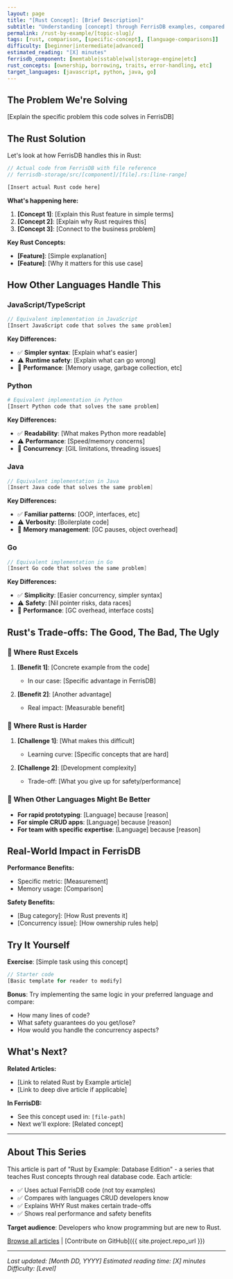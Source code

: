 ```yaml
---
layout: page
title: "[Rust Concept]: [Brief Description]"
subtitle: "Understanding [concept] through FerrisDB examples, compared with JavaScript, Python, Java, and Go"
permalink: /rust-by-example/[topic-slug]/
tags: [rust, comparison, [specific-concept], [language-comparisons]]
difficulty: [beginner|intermediate|advanced]
estimated_reading: "[X] minutes"
ferrisdb_component: [memtable|sstable|wal|storage-engine|etc]
rust_concepts: [ownership, borrowing, traits, error-handling, etc]
target_languages: [javascript, python, java, go]
---
```


<!--
ARTICLE TEMPLATE: Rust by Example - Database Edition

This template ensures consistency across all comparison articles.
Follow this structure for every article in the series.

TARGET AUDIENCE: CRUD developers who know programming but are new to Rust
GOAL: Help them understand Rust through real FerrisDB code examples
-->

## The Problem We're Solving

<!--
Explain WHAT we're trying to accomplish in FerrisDB with this code.
Use simple, concrete terms that any programmer would understand.
Focus on the business/technical requirement, not the implementation.

Example: "We need to store key-value pairs in memory and ensure multiple threads
can read and write safely without corrupting data."
-->

[Explain the specific problem this code solves in FerrisDB]

## The Rust Solution

<!--
Show the actual Rust code from FerrisDB with clear explanations.
Break down each part for someone who's never seen Rust.
Explain WHY Rust does things this way.
-->

Let's look at how FerrisDB handles this in Rust:

```rust
// Actual code from FerrisDB with file reference
// ferrisdb-storage/src/[component]/[file].rs:[line-range]

[Insert actual Rust code here]
```

**What's happening here:**

1. **[Concept 1]**: [Explain this Rust feature in simple terms]
2. **[Concept 2]**: [Explain why Rust requires this]
3. **[Concept 3]**: [Connect to the business problem]

**Key Rust Concepts:**

- **[Feature]**: [Simple explanation]
- **[Feature]**: [Why it matters for this use case]

## How Other Languages Handle This

### JavaScript/TypeScript

```javascript
// Equivalent implementation in JavaScript
[Insert JavaScript code that solves the same problem]
```

**Key Differences:**

- ✅ **Simpler syntax**: [Explain what's easier]
- ⚠️ **Runtime safety**: [Explain what can go wrong]
- 🤔 **Performance**: [Memory usage, garbage collection, etc]

### Python

```python
# Equivalent implementation in Python
[Insert Python code that solves the same problem]
```

**Key Differences:**

- ✅ **Readability**: [What makes Python more readable]
- ⚠️ **Performance**: [Speed/memory concerns]
- 🤔 **Concurrency**: [GIL limitations, threading issues]

### Java

```java
// Equivalent implementation in Java
[Insert Java code that solves the same problem]
```

**Key Differences:**

- ✅ **Familiar patterns**: [OOP, interfaces, etc]
- ⚠️ **Verbosity**: [Boilerplate code]
- 🤔 **Memory management**: [GC pauses, object overhead]

### Go

```go
// Equivalent implementation in Go
[Insert Go code that solves the same problem]
```

**Key Differences:**

- ✅ **Simplicity**: [Easier concurrency, simpler syntax]
- ⚠️ **Safety**: [Nil pointer risks, data races]
- 🤔 **Performance**: [GC overhead, interface costs]

## Rust's Trade-offs: The Good, The Bad, The Ugly

### 🚀 Where Rust Excels

1. **[Benefit 1]**: [Concrete example from the code]

   - In our case: [Specific advantage in FerrisDB]

2. **[Benefit 2]**: [Another advantage]
   - Real impact: [Measurable benefit]

### 😤 Where Rust is Harder

1. **[Challenge 1]**: [What makes this difficult]

   - Learning curve: [Specific concepts that are hard]

2. **[Challenge 2]**: [Development complexity]
   - Trade-off: [What you give up for safety/performance]

### 🤷 When Other Languages Might Be Better

- **For rapid prototyping**: [Language] because [reason]
- **For simple CRUD apps**: [Language] because [reason]
- **For team with specific expertise**: [Language] because [reason]

## Real-World Impact in FerrisDB

<!--
Show concrete measurements, benchmarks, or benefits.
Make it tangible - how does this Rust approach help FerrisDB?
-->

**Performance Benefits:**

- Specific metric: [Measurement]
- Memory usage: [Comparison]

**Safety Benefits:**

- [Bug category]: [How Rust prevents it]
- [Concurrency issue]: [How ownership rules help]

## Try It Yourself

<!--
Provide a simple exercise for readers to experiment with.
Keep it focused on the concept being taught.
-->

**Exercise**: [Simple task using this concept]

```rust
// Starter code
[Basic template for reader to modify]
```

**Bonus**: Try implementing the same logic in your preferred language and compare:

- How many lines of code?
- What safety guarantees do you get/lose?
- How would you handle the concurrency aspects?

## What's Next?

**Related Articles:**

- [Link to related Rust by Example article]
- [Link to deep dive article if applicable]

**In FerrisDB:**

- See this concept used in: `[file-path]`
- Next we'll explore: [Related concept]

---

## About This Series

This article is part of "Rust by Example: Database Edition" - a series that teaches Rust concepts through real database code. Each article:

- ✅ Uses actual FerrisDB code (not toy examples)
- ✅ Compares with languages CRUD developers know
- ✅ Explains WHY Rust makes certain trade-offs
- ✅ Shows real performance and safety benefits

**Target audience**: Developers who know programming but are new to Rust.

[Browse all articles](/rust-by-example/) | [Contribute on GitHub]({{ site.project.repo_url }})

---

_Last updated: [Month DD, YYYY] <!-- Manually update when content changes -->_
_Estimated reading time: [X] minutes_
_Difficulty: [Level]_
